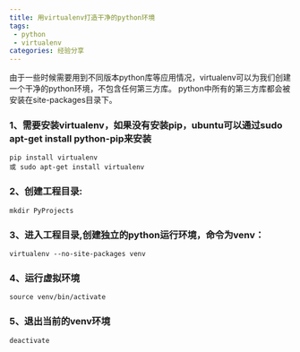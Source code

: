 ```yaml
---
title: 用virtualenv打造干净的python环境
tags:
 - python
 - virtualenv
categories: 经验分享
---
```


由于一些时候需要用到不同版本python库等应用情况，virtualenv可以为我们创建一个干净的python环境，不包含任何第三方库。
python中所有的第三方库都会被安装在site-packages目录下。

### 1、需要安装virtualenv，如果没有安装pip，ubuntu可以通过sudo apt-get install python-pip来安装
```
pip install virtualenv
或 sudo apt-get install virtualenv
```

### 2、创建工程目录:
```
mkdir PyProjects
```

### 3、进入工程目录,创建独立的python运行环境，命令为venv：
```
virtualenv --no-site-packages venv
```

### 4、运行虚拟环境
```
source venv/bin/activate
```

### 5、退出当前的venv环境
```
deactivate
```
